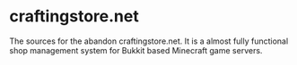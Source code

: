 craftingstore.net
=================

The sources for the abandon craftingstore.net. It is a almost fully functional shop management system for Bukkit based Minecraft game servers.
